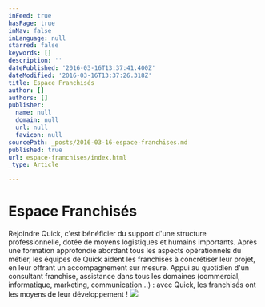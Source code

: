 ```yaml
---
inFeed: true
hasPage: true
inNav: false
inLanguage: null
starred: false
keywords: []
description: ''
datePublished: '2016-03-16T13:37:41.400Z'
dateModified: '2016-03-16T13:37:26.318Z'
title: Espace Franchisés
author: []
authors: []
publisher:
  name: null
  domain: null
  url: null
  favicon: null
sourcePath: _posts/2016-03-16-espace-franchises.md
published: true
url: espace-franchises/index.html
_type: Article

---
```

# Espace Franchisés

Rejoindre Quick, c'est bénéficier du support d'une structure professionnelle, dotée de moyens logistiques et humains importants. Après une formation approfondie abordant tous les aspects opérationnels du métier, les équipes de Quick aident les franchisés à concrétiser leur projet, en leur offrant un accompagnement sur mesure. Appui au quotidien d'un consultant franchise, assistance dans tous les domaines (commercial, informatique, marketing, communication...) : avec Quick, les franchisés ont les moyens de leur développement !
![](https://the-grid-user-content.s3-us-west-2.amazonaws.com/f313e373-94b3-48e7-899b-e5b118c79e36.png)